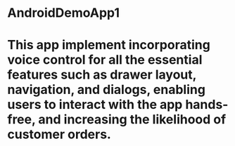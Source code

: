 ﻿# AndroidDemoApp1
# This app implement incorporating voice control for all the essential features such as drawer layout, navigation, and dialogs, enabling users to interact with the app hands-free, and increasing the likelihood of customer orders.
